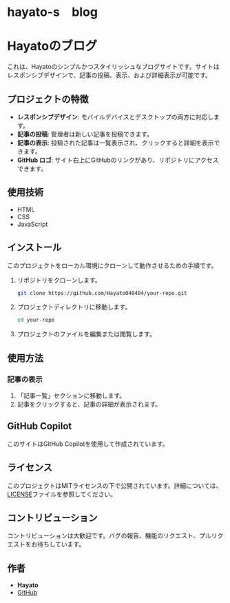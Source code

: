 # hayato-s　blog
# Hayatoのブログ

これは、Hayatoのシンプルかつスタイリッシュなブログサイトです。サイトはレスポンシブデザインで、記事の投稿、表示、および詳細表示が可能です。

## プロジェクトの特徴

- **レスポンシブデザイン**: モバイルデバイスとデスクトップの両方に対応します。
- **記事の投稿**: 管理者は新しい記事を投稿できます。
- **記事の表示**: 投稿された記事は一覧表示され、クリックすると詳細を表示できます。
- **GitHub ロゴ**: サイト右上にGitHubのリンクがあり、リポジトリにアクセスできます。

## 使用技術

- HTML
- CSS
- JavaScript

## インストール

このプロジェクトをローカル環境にクローンして動作させるための手順です。

1. リポジトリをクローンします。
    ```bash
    git clone https://github.com/Hayato040404/your-repo.git
    ```
2. プロジェクトディレクトリに移動します。
    ```bash
    cd your-repo
    ```
3. プロジェクトのファイルを編集または閲覧します。

## 使用方法



### 記事の表示

1. 「記事一覧」セクションに移動します。
2. 記事をクリックすると、記事の詳細が表示されます。

## GitHub Copilot

このサイトはGitHub Copilotを使用して作成されています。

## ライセンス

このプロジェクトはMITライセンスの下で公開されています。詳細については、[LICENSE](LICENSE.md)ファイルを参照してください。

## コントリビューション

コントリビューションは大歓迎です。バグの報告、機能のリクエスト、プルリクエストをお待ちしています。

## 作者

- **Hayato**
- [GitHub](https://github.com/Hayato040404)

